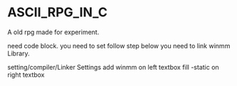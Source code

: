 # ASCII_RPG_IN_C
A old rpg made for experiment.

need code block.
you need to set follow step below
you need to link winmm Library.

setting/compiler/Linker Settings
add winmm on left textbox
fill -static on right textbox

